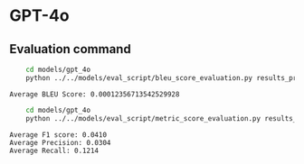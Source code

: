 # GPT-4o

## Evaluation command
```bash
    cd models/gpt_4o
    python ../../models/eval_script/bleu_score_evaluation.py results_processed_data.json
```
```
Average BLEU Score: 0.00012356713542529928
```

```bash
    cd models/gpt_4o
    python ../../models/eval_script/metric_score_evaluation.py results_processed_data.json
```
```
Average F1 score: 0.0410
Average Precision: 0.0304
Average Recall: 0.1214
```